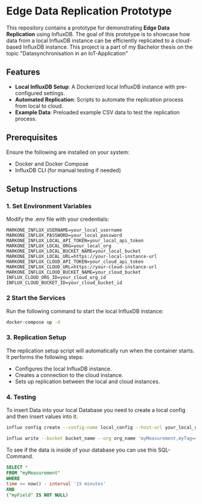 # Edge Data Replication Prototype

This repository contains a prototype for demonstrating **Edge Data Replication** using InfluxDB. The goal of this prototype is to showcase how data from a local InfluxDB instance can be efficiently replicated to a cloud-based InfluxDB instance. This project is a part of my Bachelor thesis on the topic "Datasynchronisation in an IoT-Application"

## Features

- **Local InfluxDB Setup**: A Dockerized local InfluxDB instance with pre-configured settings.
- **Automated Replication**: Scripts to automate the replication process from local to cloud.
- **Example Data**: Preloaded example CSV data to test the replication process.

## Prerequisites

Ensure the following are installed on your system:

- Docker and Docker Compose
- InfluxDB CLI (for manual testing if needed)

## Setup Instructions

### 1. Set Environment Variables

Modify the .env file with your credentials:

```env
MARKONE_INFLUX_USERNAME=your_local_username
MARKONE_INFLUX_PASSWORD=your_local_password
MARKONE_INFLUX_LOCAL_API_TOKEN=your_local_api_token
MARKONE_INFLUX_LOCAL_ORG=your_local_org
MARKONE_INFLUX_LOCAL_BUCKET_NAME=your_local_bucket
MARKONE_INFLUX_LOCAL_URL=https://your-local-instance-url
MARKONE_INFLUX_CLOUD_API_TOKEN=your_cloud_api_token
MARKONE_INFLUX_CLOUD_URL=https://your-cloud-instance-url
MARKONE_INFLUX_CLOUD_BUCKET_NAME=your_cloud_bucket
INFLUX_CLOUD_ORG_ID=your_cloud_org_id
INFLUX_CLOUD_BUCKET_ID=your_cloud_bucket_id
```

### 2 Start the Services

Run the following command to start the local InfluxDB instance:
```bash
docker-compose up -d
```

### 3. Replication Setup

The replication setup script will automatically run when the container starts. It performs the following steps:

- Configures the local InfluxDB instance.
- Creates a connection to the cloud instance.
- Sets up replication between the local and cloud instances.

### 4. Testing

To insert Data into your local Database you need to create a local config and then insert values into it.

```bash
influx config create --config-name local_config --host-url your_local_url --org org_name  --token your_api_key  --active

influx write --bucket bucket_name --org org_name 'myMeasurement,myTag=myValue myField=25'
```
To see if the data is inside of your database you can use this SQL-Command.

```sql
SELECT *
FROM "myMeasurement"
WHERE
time >= now() - interval '15 minutes'
AND
("myField" IS NOT NULL)
```